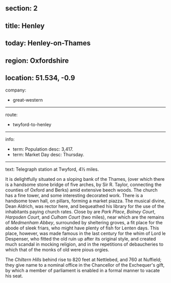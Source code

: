 section: 2
----
title: Henley
----
today: Henley-on-Thames
----
region: Oxfordshire
----
location: 51.534, -0.9
----
company:
- great-western
----
route:
- twyford-to-henley
----
info:
- term: Population
  desc: 3,417.
- term: Market Day
  desc: Thursday.
----
text: Telegraph station at Twyford, 4½ miles.

It is delightfully situated on a sloping bank of the Thames, (over which there is a handsome stone bridge of five arches, by Sir R. Taylor, connecting the counties of Oxford and Berks) amid extensive beech woods. The church has a fine tower, and some interesting decorated work. There is a handsome town hall, on pillars, forming a market piazza. The musical divine, Dean Aldrich, was rector here, and bequeathed his library for the use of the inhabitants paying church rates. Close by are *Park Place*, *Bolney Court*, *Harpsden Court*, and *Culham Court* (two miles), near which are the remains of *Medmenham Abbey*, surrounded by sheltering groves, a fit place for the abode of sleek friars, who might have plenty of fish for Lenten days. This place, however, was made famous in the last century for the whim of Lord le Despenser, who fitted the old ruin up after its original style, and created much scandal in mocking religion, and in the repetitions of debaucheries to which that of the monks of old were pious orgies.

The *Chiltern Hills* behind rise to 820 feet at Nettlebed, and 760 at Nuffield; they give name to a nominal office in the Chancellor of the Exchequer's gift, by which a member of parliament is enabled in a formal manner to vacate his seat.
